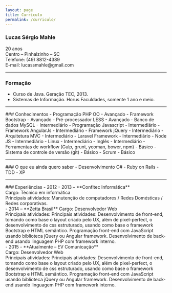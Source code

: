 ```yaml
---
layout: page
title: Currículo
permalink: /curriculo/
---
```


### Lucas Sérgio Mahle
<div>20 anos</div>
<div>Centro – Pinhalzinho – SC</div>
<div>Telefone: (49) 8812-4389</div>
<div>E-mail: lucassmahle@gmail.com</div>
<hr>

### Formação
 - Curso de Java. Geração TEC, 2013.
 - Sistemas de Informação. Horus Faculdades, somente 1 ano e meio.

<hr>
### Conhecimentos
 - Programação PHP OO - Avançado
 - Framework Bootstrap - Avançado
 - Pré-processador LESS - Avançado
 - Banco de dados MySQL - Intermediário
 - Programação Javascript - Intermediário
 - Framework AngularJs - Intermediário
 - Framework jQuery - Intermediário
 - Arquitetura MVC - Intermediário
 - Laravel Framework - Intermediário
 - Node JS - Intermediário
 - Linux - Intermediário
 - Inglês - Intermediário
 - Ferramentas de workflow (Gulp, grunt, yeoman, bower, npm) - Básico
 - Sistema de controle de versão (git) - Básico
 - Scrum - Básico

<hr>
### O que eu ainda quero saber
 - Desenvolvimento C#
 - Ruby on Rails
 - TDD
 - XP

<hr>
### Experiências
 - 2012 - 2013 – **Confitec Informática** <br>
Cargo: Técnico em informática <br>
Principais atividades: Manutenção de computadores / Redes Domésticas / Redes corporativas. <br>
 - 2014 – **Zetta Brasil**
Cargo: Desenvolvedor Web <br>
Principais atividades: Principais atividades: Desenvolvimento de front-end, tomando como base o layout criado pelo UX, além de pixel-perfect, o desenvolvimento de css estruturado, usando como base o framework Bootstrap e HTML semântico. Programação front-end com JavaScript usando biblioteca jQuery ou Angular framework.
Desenvolvimento de back-end usando linguagem PHP com framework interno.<br>
 - 2015 - **Atualmente – EV Comunicação** <br>
Cargo: Desenvolvedor Web <br>
Principais atividades: Principais atividades: Desenvolvimento de front-end, tomando como base o layout criado pelo UX, além de pixel-perfect, o desenvolvimento de css estruturado, usando como base o framework Bootstrap e HTML semântico. Programação front-end com JavaScript usando biblioteca jQuery ou Angular framework.
Desenvolvimento de back-end usando linguagem PHP com framework interno.<br>
